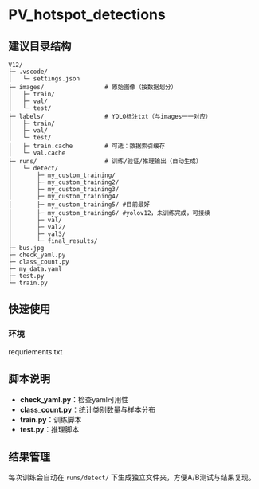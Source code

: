 # PV_hotspot_detections

## 建议目录结构
```
V12/
├─ .vscode/
│   └─ settings.json
├─ images/                 # 原始图像（按数据划分）
│   ├─ train/
│   ├─ val/
│   └─ test/
├─ labels/                 # YOLO标注txt（与images一一对应）
│   ├─ train/
│   ├─ val/
│   └─ test/
│   ├─ train.cache         # 可选：数据索引缓存
│   └─ val.cache
├─ runs/                   # 训练/验证/推理输出（自动生成）
│   └─ detect/
│       ├─ my_custom_training/
│       ├─ my_custom_training2/
│       ├─ my_custom_training3/
│       ├─ my_custom_training4/
│       ├─ my_custom_training5/ #目前最好
│       ├─ my_custom_training6/ #yolov12，未训练完成，可接续
│       ├─ val/
│       ├─ val2/
│       ├─ val3/
│       └─ final_results/
├─ bus.jpg
├─ check_yaml.py
├─ class_count.py
├─ my_data.yaml
├─ test.py
└─ train.py
```


## 快速使用

### 环境
requriements.txt

## 脚本说明
- **check_yaml.py**：检查yaml可用性
- **class_count.py**：统计类别数量与样本分布
- **train.py**：训练脚本
- **test.py**：推理脚本

## 结果管理
每次训练会自动在 `runs/detect/` 下生成独立文件夹，方便A/B测试与结果复现。
